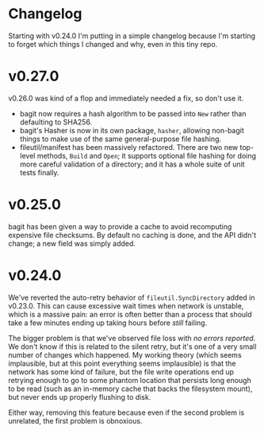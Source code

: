 # Changelog

Starting with v0.24.0 I'm putting in a simple changelog because I'm starting to
forget which things I changed and why, even in this tiny repo.

# v0.27.0

v0.26.0 was kind of a flop and immediately needed a fix, so don't use it.

- bagit now requires a hash algorithm to be passed into `New` rather than
  defaulting to SHA256.
- bagit's Hasher is now in its own package, `hasher`, allowing non-bagit things
  to make use of the same general-purpose file hashing.
- fileutil/manifest has been massively refactored. There are two new top-level
  methods, `Build` and `Open`; it supports optional file hashing for doing more
  careful validation of a directory; and it has a whole suite of unit tests
  finally.

# v0.25.0

bagit has been given a way to provide a cache to avoid recomputing expensive
file checksums. By default no caching is done, and the API didn't change; a new
field was simply added.

# v0.24.0

We've reverted the auto-retry behavior of `fileutil.SyncDirectory` added in
v0.23.0. This can cause excessive wait times when network is unstable, which is
a massive pain: an error is often better than a process that should take a few
minutes ending up taking hours before *still* failing.

The bigger problem is that we've observed file loss with *no errors reported*.
We don't know if this is related to the silent retry, but it's one of a very
small number of changes which happened. My working theory (which seems
implausible, but at this point everything seems implausible) is that the
network has some kind of failure, but the file write operations end up retrying
enough to go to some phantom location that persists long enough to be read
(such as an in-memory cache that backs the filesystem mount), but never ends up
properly flushing to disk.

Either way, removing this feature because even if the second problem is
unrelated, the first problem is obnoxious.
